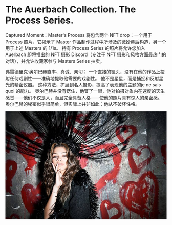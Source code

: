 # The Auerbach Collection. The Process Series.

Captured Moment：Master's Process 将包含两个 NFT drop：一个用于 Process 照片，它揭示了 Master 作品制作过程中所涉及的微妙幕后构造，另一个用于上述 Masters 的 1/1s。 持有 Process Series 的照片将允许您加入 Auerbach 即将推出的 NFT 摄影 Discord（专注于 NFT 摄影和风格方面最热门的对话），并允许收藏家参与 Masters Series 拍卖。

弗雷德里克·奥尔巴赫直率、真诚、亲切； 一个直接的镜头，没有在他的作品上投射任何戏剧性——准确地提取他需要的戏剧性。 他不是星星，而是捕捉和反射星光的精密仪器。 这种方法，扩展到名人摄影，提高了表现他的主题的je ne sais quoi 的能力。 奥尔巴赫并没有愣住，他瞥了一眼，他对拍摄对象内在速度的天生感觉——他们不仅是人，而且完全具备人格——使他的照片具有惊人的亲密感。 奥尔巴赫的秘密似乎很简单，但实际上并非如此：他从不破坏性格。

![unnamed](unnamed.jpg)
